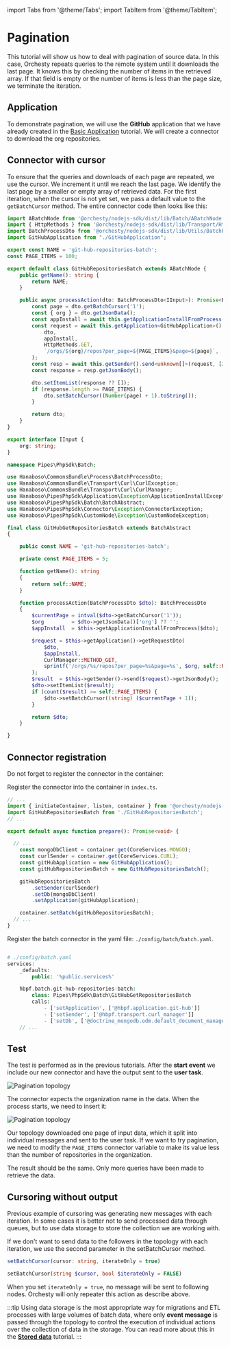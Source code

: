 import Tabs from '@theme/Tabs';
import TabItem from '@theme/TabItem';

# Pagination

This tutorial will show us how to deal with pagination of source data. In this case, Orchesty repeats queries to the remote system until it downloads the last page. It knows this by checking the number of items in the retrieved array. If that field is empty or the number of items is less than the page size, we terminate the iteration.

## Application

To demonstrate pagination, we will use the **GitHub** application that we have already created in the [Basic Application](../tutorials/basic-application.md) tutorial. We will create a connector to download the org repositories.

## Connector with cursor

To ensure that the queries and downloads of each page are repeated, we use the cursor. We increment it until we reach the last page. We identify the last page by a smaller or empty array of retrieved data. For the first iteration, when the cursor is not yet set, we pass a default value to the `getBatchCursor` method. The entire connector code then looks like this:

<Tabs>
<TabItem value="typescript" label="Typescript">

```typescript
import ABatchNode from '@orchesty/nodejs-sdk/dist/lib/Batch/ABatchNode';
import { HttpMethods } from '@orchesty/nodejs-sdk/dist/lib/Transport/HttpMethods';
import BatchProcessDto from '@orchesty/nodejs-sdk/dist/lib/Utils/BatchProcessDto';
import GitHubApplication from "./GitHubApplication";

export const NAME = 'git-hub-repositories-batch';
const PAGE_ITEMS = 100;

export default class GitHubRepositoriesBatch extends ABatchNode {
    public getName(): string {
        return NAME;
    }

    public async processAction(dto: BatchProcessDto<IInput>): Promise<BatchProcessDto> {
        const page = dto.getBatchCursor('1');
        const { org } = dto.getJsonData();
        const appInstall = await this.getApplicationInstallFromProcess(dto);
        const request = await this.getApplication<GitHubApplication>().getRequestDto(
            dto,
            appInstall,
            HttpMethods.GET,
            `/orgs/${org}/repos?per_page=${PAGE_ITEMS}&page=${page}`,
        );
        const resp = await this.getSender().send<unknown[]>(request, [200]);
        const response = resp.getJsonBody();

        dto.setItemList(response ?? []);
        if (response.length >= PAGE_ITEMS) {
            dto.setBatchCursor((Number(page) + 1).toString());
        }

        return dto;
    }
}

export interface IInput {
    org: string;
}

```
</TabItem>

<TabItem value="php" label="PHP">

```php
namespace Pipes\PhpSdk\Batch;

use Hanaboso\CommonsBundle\Process\BatchProcessDto;
use Hanaboso\CommonsBundle\Transport\Curl\CurlException;
use Hanaboso\CommonsBundle\Transport\Curl\CurlManager;
use Hanaboso\PipesPhpSdk\Application\Exception\ApplicationInstallException;
use Hanaboso\PipesPhpSdk\Batch\BatchAbstract;
use Hanaboso\PipesPhpSdk\Connector\Exception\ConnectorException;
use Hanaboso\PipesPhpSdk\CustomNode\Exception\CustomNodeException;

final class GitHubGetRepositoriesBatch extends BatchAbstract
{

    public const NAME = 'git-hub-repositories-batch';

    private const PAGE_ITEMS = 5;

    function getName(): string
    {
        return self::NAME;
    }

    function processAction(BatchProcessDto $dto): BatchProcessDto
    {
        $currentPage = intval($dto->getBatchCursor('1'));
        $org         = $dto->getJsonData()['org'] ?? '';
        $appInstall  = $this->getApplicationInstallFromProcess($dto);

        $request = $this->getApplication()->getRequestDto(
            $dto,
            $appInstall,
            CurlManager::METHOD_GET,
            sprintf('/orgs/%s/repos?per_page=%s&page=%s', $org, self::PAGE_ITEMS, $currentPage),
        );
        $result  = $this->getSender()->send($request)->getJsonBody();
        $dto->setItemList($result);
        if (count($result) >= self::PAGE_ITEMS) {
            $dto->setBatchCursor((string) ($currentPage + 1));
        }

        return $dto;
    }

}

```
</TabItem>
</Tabs>

## Connector registration

Do not forget to register the connector in the container:

<Tabs>
<TabItem value="typescript" label="Typescript">

Register the connector into the container in `index.ts`.

```typescript
// ...
import { initiateContainer, listen, container } from '@orchesty/nodejs-sdk';
import GitHubRepositoriesBatch from './GitHubRepositoriesBatch';
// ...

export default async function prepare(): Promise<void> {

  // ...
    const mongoDbClient = container.get(CoreServices.MONGO);
    const curlSender = container.get(CoreServices.CURL);
    const gitHubApplication = new GitHubApplication();
    const gitHubRepositoriesBatch = new GitHubRepositoriesBatch();

    gitHubRepositoriesBatch
        .setSender(curlSender)
        .setDb(mongoDbClient)
        .setApplication(gitHubApplication);

    container.setBatch(gitHubRepositoriesBatch);
  // ...
}
```
</TabItem>
<TabItem value="php" label="PHP">

Register the batch connector in the yaml file: `./config/batch/batch.yaml`.

```php

# ./config/batch.yaml
services:
    _defaults:
        public: '%public.services%'

    hbpf.batch.git-hub-repositories-batch:
        class: Pipes\PhpSdk\Batch\GitHubGetRepositoriesBatch
        calls:
            - ['setApplication', ['@hbpf.application.git-hub']]
            - ['setSender', ['@hbpf.transport.curl_manager']]
            - ['setDb', ['@doctrine_mongodb.odm.default_document_manager']]
    // ...

```
</TabItem>
</Tabs>

## Test

The test is performed as in the previous tutorials. After the **start event** we include our new connector and have the output sent to the **user task**. 

![Pagination topology](/img/tutorial/pagination-topology.png "Pagination topology")

The connector expects the organization name in the data. When the process starts, we need to insert it:

![Pagination topology](/img/tutorial/batch/pagination-topology.svg "Pagination topology")

Our topology downloaded one page of input data, which it split into individual messages and sent to the user task. If we want to try pagination, we need to modify the `PAGE_ITEMS` connector variable to make its value less than the number of repositories in the organization.

The result should be the same. Only more queries have been made to retrieve the data.

## Cursoring without output

Previous example of cursoring was generating new messages with each iteration. In some cases it is better not to send processed data through queues, but to use data storage to store the collection we are working with.

If we don't want to send data to the followers in the topology with each iteration, we use the second parameter in the setBatchCursor method.

<Tabs>
<TabItem value="typescript" label="Typescript">

```typescript
setBatchCursor(cursor: string, iterateOnly = true)
```
</TabItem>
<TabItem value="php" label="PHP">

```php
setBatchCursor(string $cursor, bool $iterateOnly = FALSE)
```
</TabItem>
</Tabs>

When you set `iterateOnly = true`, no message will be sent to following nodes.
Orchesty will only repeater this action as describe above. 

:::tip
Using data storage is the most appropriate way for migrations and ETL processes with large volumes of batch data, where only **event message** is passed through the topology to control the execution of individual actions over the collection of data in the storage. You can read more about this in the [**Stored data**](../tutorials/stored-data) tutorial.
:::
